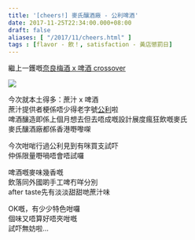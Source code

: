 ```yaml
---
title: '[cheers!] 麥氏釀酒廠 - 公利啤酒'
date: 2017-11-25T22:34:00.000+08:00
draft: false
aliases: [ "/2017/11/cheers.html" ]
tags : [flavor - 飲！, satisfaction - 黃店懲罰日]
---
```


繼上一鑊嘅[奈良梅酒 x 啤酒 crossover](https://hidie.net/nara2h/)  

![](/images/maksbeerkunglee.jpg)

今次就本土得多：蔗汁 x 啤酒  
蔗汁提供者梗係唔少得老字號[公利](https://hidie.net/kunglee/)啦  
啤酒釀造即係上個月想去但去唔成嘅設計展度瘋狂飲嘅麥氏  
麥氏釀酒廠都係香港嘢嚟㗎  
  
今次咁啱行過公利見到有咪買支試吓  
仲係限量嘢喎唔會唔試囉  
  
啤酒嘅麥味幾香嘅  
飲落同外國啲手工啤冇咩分別  
after taste先有淡淡甜甜哋蔗汁味  
  
OK嘅，有少少特色咁囉  
個味又唔算好唔夾咁嘅  
試吓無妨啦...
